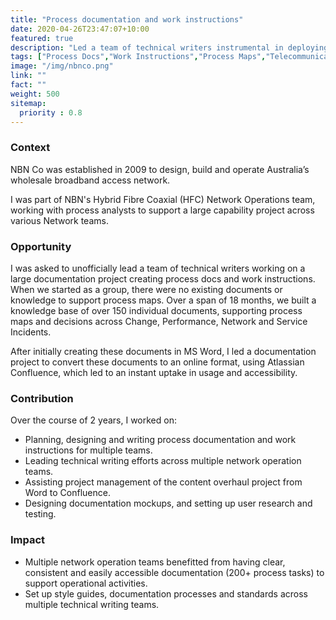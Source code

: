 ```yaml
---
title: "Process documentation and work instructions"
date: 2020-04-26T23:47:07+10:00
featured: true
description: "Led a team of technical writers instrumental in deploying technical documentation online to over 5 operational teams, and across 150+ users, giving the content experience an instant boost."
tags: ["Process Docs","Work Instructions","Process Maps","Telecommunications"]
image: "/img/nbnco.png"
link: ""
fact: ""
weight: 500
sitemap:
  priority : 0.8
---
```


### Context

NBN Co was established in 2009 to design, build and operate Australia’s wholesale broadband access network.

I was part of NBN's Hybrid Fibre Coaxial (HFC) Network Operations team, working with process analysts to support a large capability project across various Network teams.

### Opportunity
I was asked to unofficially lead a team of technical writers working on a large documentation project creating process docs and work instructions.
When we started as a group, there were no existing documents or knowledge to support process maps. Over a span of 18 months, we built a knowledge base of over 150 individual documents, supporting process maps and decisions across Change, Performance, Network and Service Incidents.

After initially creating these documents in MS Word, I led a documentation project to convert these documents to an online format, using Atlassian Confluence, which led to an instant uptake in usage and accessibility.

### Contribution

Over the course of 2 years, I worked on:

- Planning, designing and writing process documentation and work instructions for multiple teams.
- Leading technical writing efforts across multiple network operation teams.
- Assisting project management of the content overhaul project from Word to Confluence.
- Designing documentation mockups, and setting up user research and testing.

### Impact

- Multiple network operation teams benefitted from having clear, consistent and easily accessible documentation (200+ process tasks) to support operational activities.
- Set up style guides, documentation processes and standards across multiple technical writing teams.
